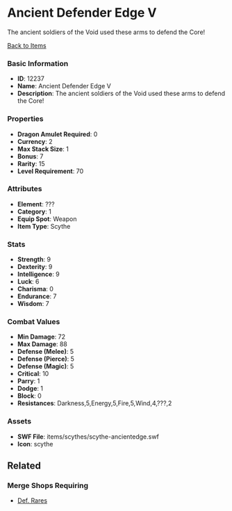 # Ancient Defender Edge V

The ancient soldiers of the Void used these arms to defend the Core!

[Back to Items](../items.md)

### Basic Information

- **ID**: 12237
- **Name**: Ancient Defender Edge V
- **Description**: The ancient soldiers of the Void used these arms to defend the Core!

### Properties

- **Dragon Amulet Required**: 0
- **Currency**: 2
- **Max Stack Size**: 1
- **Bonus**: 7
- **Rarity**: 15
- **Level Requirement**: 70

### Attributes

- **Element**: ???
- **Category**: 1
- **Equip Spot**: Weapon
- **Item Type**: Scythe

### Stats

- **Strength**: 9
- **Dexterity**: 9
- **Intelligence**: 9
- **Luck**: 6
- **Charisma**: 0
- **Endurance**: 7
- **Wisdom**: 7

### Combat Values

- **Min Damage**: 72
- **Max Damage**: 88
- **Defense (Melee)**: 5
- **Defense (Pierce)**: 5
- **Defense (Magic)**: 5
- **Critical**: 10
- **Parry**: 1
- **Dodge**: 1
- **Block**: 0
- **Resistances**: Darkness,5,Energy,5,Fire,5,Wind,4,???,2

### Assets

- **SWF File**: items/scythes/scythe-ancientedge.swf
- **Icon**: scythe

## Related

### Merge Shops Requiring

- [Def. Rares](../merge-shops/4-def-rares.md)


